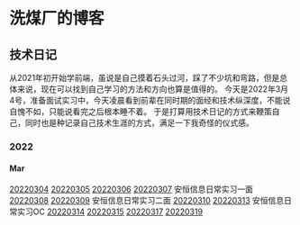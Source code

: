 # 洗煤厂的博客



## 技术日记
  从2021年初开始学前端，虽说是自己摸着石头过河，踩了不少坑和弯路，但是总体来说，现在可以找到自己学习的方法和方向也算是值得的。
今天是2022年3月4号，准备面试实习中，今天凌晨看到前辈在同时期的面经和技术纵深度，不能说自愧不如，只能说看完之后根本睡不着。
于是打算用技术日记的方式来鞭策自己，同时也是种记录自己技术生涯的方式，满足一下我奇怪的仪式感。

### 2022
#### Mar

[20220304](https://github.com/4may-mcx/Blog/issues/1)
[20220305](https://github.com/4may-mcx/Blog/issues/2)
[20220306](https://github.com/4may-mcx/Blog/issues/3)
[20220307](https://github.com/4may-mcx/Blog/issues/4)    安恒信息日常实习一面
[20220308](https://github.com/4may-mcx/Blog/issues/5)
[20220309](https://github.com/4may-mcx/Blog/issues/6)    安恒信息日常实习二面
[20220310](https://github.com/4may-mcx/Blog/issues/7)
[20220313](https://github.com/4may-mcx/Blog/issues/8)    安恒信息日常实习OC
[20220314](https://github.com/4may-mcx/Blog/issues/9)
[20220315](https://github.com/4may-mcx/Blog/issues/10)
[20220317](https://github.com/4may-mcx/Blog/issues/11)
[20220319](https://github.com/4may-mcx/Blog/issues/12)

